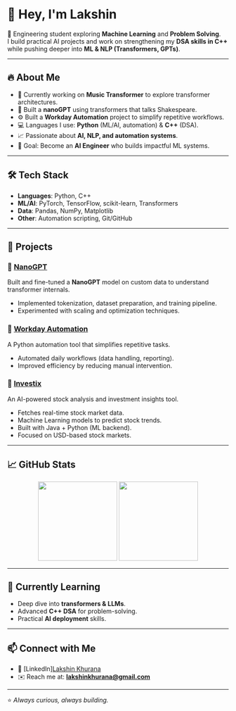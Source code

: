 # 👋 Hey, I'm Lakshin  

🚀 Engineering student exploring **Machine Learning** and **Problem Solving**.  
I build practical AI projects and work on strengthening my **DSA skills in C++** while pushing deeper into **ML & NLP (Transformers, GPTs)**.  

---

## 🔥 About Me  
- 🧠 Currently working on **Music Transformer** to explore transformer architectures.  
- 🧠 Built a  **nanoGPT** using transformers that talks Shakespeare.  
- ⚙️ Built a **Workday Automation** project to simplify repetitive workflows.  
- 💻 Languages I use: **Python** (ML/AI, automation) & **C++** (DSA).  
- 📈 Passionate about **AI, NLP, and automation systems**.  
- 🎯 Goal: Become an **AI Engineer** who builds impactful ML systems.  

---

## 🛠️ Tech Stack  
- **Languages**: Python, C++  
- **ML/AI**: PyTorch, TensorFlow, scikit-learn, Transformers  
- **Data**: Pandas, NumPy, Matplotlib  
- **Other**: Automation scripting, Git/GitHub  

---

## 🚀 Projects  

### 🔹 [NanoGPT ](https://github.com/lakshinkhurana/nanoGPT)  
Built and fine-tuned a **NanoGPT** model on custom data to understand transformer internals.  
- Implemented tokenization, dataset preparation, and training pipeline.  
- Experimented with scaling and optimization techniques.  

### 🔹 [Workday Automation](https://github.com/lakshinkhurana/workday-automation)  
A Python automation tool that simplifies repetitive tasks.  
- Automated daily workflows (data handling, reporting).  
- Improved efficiency by reducing manual intervention.  

### 🔹 [Investix](https://github.com/lakshinkhurana/Investix_Model)  
An AI-powered stock analysis and investment insights tool.  
- Fetches real-time stock market data.  
- Machine Learning models to predict stock trends.  
- Built with Java + Python (ML backend).  
- Focused on USD-based stock markets.  


---

## 📈 GitHub Stats  

<p align="center">
  <img src="https://github-readme-stats.vercel.app/api?username=lakshinkhurana&show_icons=true&theme=radical" height="180em"/>
  <img src="https://github-readme-stats.vercel.app/api/top-langs/?username=lakshinkhurana&layout=compact&theme=radical" height="180em"/>
</p>

---

## 🌱 Currently Learning  
- Deep dive into **transformers & LLMs**.  
- Advanced **C++ DSA** for problem-solving.  
- Practical **AI deployment** skills.  

---

## 📫 Connect with Me  
- 💼 [LinkedIn][Lakshin Khurana](https://www.linkedin.com/in/lakshin-khurana-b610402a1/)
- ✉️ Reach me at: **lakshinkhurana@gmail.com**  

---
⭐️ *Always curious, always building.*  

